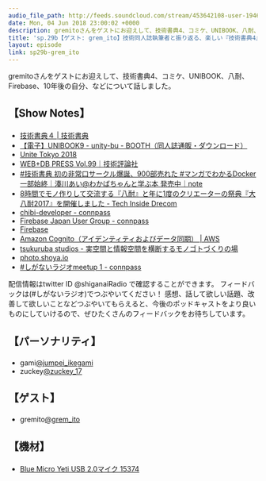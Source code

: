 ```yaml
---
audio_file_path: http://feeds.soundcloud.com/stream/453642108-user-194620696-sp29b-grem_ito.mp3
date: Mon, 04 Jun 2018 23:00:02 +0000
description: gremitoさんをゲストにお迎えして、技術書典4、コミケ、UNIBOOK、八耐、Firebase、10年後の自分、などについて話しました。
title: 'sp.29b【ゲスト: grem_ito】技術同人誌執筆者と振り返る、楽しい『技術書典4』'
layout: episode
link: sp29b-grem_ito
---
```


<p><span>gremitoさんをゲストにお迎えして、技術書典4、コミケ、UNIBOOK、八耐、Firebase、10年後の自分、などについて話しました。</span></p>
<h2>
  <p>【Show Notes】</p>
</h2>
<ul>
  <li><a href="https://techbookfest.org/event/tbf04" target="_blank">技術書典４ | 技術書典</a></li>
  <li><a href="https://unity-bu.booth.pm/items/831502" target="_blank">【電子】UNIBOOK9 - unity-bu - BOOTH（同人誌通販・ダウンロード）</a></li>
  <li><a href="http://events.unity3d.jp/unitetokyo2018/index.html" target="_blank">Unite Tokyo 2018</a></li>
  <li><a href="http://gihyo.jp/magazine/wdpress/archive/2017/vol99" target="_blank">WEB+DB PRESS Vol.99｜技術評論社</a></li>
  <li><a href="https://note.mu/llminatoll/n/n9c716089e1bc" target="_blank">#技術書典 初の非常口サークル爆誕、900部売れた #マンガでわかるDocker 一部始終｜湊川あい@わかばちゃんと学ぶ本 発売中｜note</a></li>
  <li><a href="https://tech.drecom.co.jp/event_hachijikan/" target="_blank">8時間でモノ作りして交流する『八耐』と年に1度のクリエーターの祭典『大八耐2017』を開催しました - Tech Inside Drecom</a></li>
  <li><a href="https://cdg.connpass.com/" target="_blank">chibi-developer - connpass</a></li>
  <li><a href="https://firebase-community.connpass.com/" target="_blank">Firebase Japan User Group - connpass</a></li>
  <li><a href="https://firebase.google.com/?hl=ja" target="_blank">Firebase</a></li>
  <li><a href="https://aws.amazon.com/jp/cognito/" target="_blank">Amazon Cognito（アイデンティティおよびデータ同期） | AWS</a></li>
  <li><a href="https://studios.tsukuruba.com/" target="_blank">tsukuruba studios - 実空間と情報空間を横断するモノゴトづくりの場</a></li>
  <li><a href="http://photo.shoya.io/" target="_blank">photo.shoya.io</a></li>
  <li><a href="https://shiganai.connpass.com/event/82050/" target="_blank">#しがないラジオmeetup 1 - connpass</a></li>
</ul>
<p><span>
  配信情報はtwitter ID @shiganaiRadio で確認することができます。
  フィードバックは(#しがないラジオ)でつぶやいてください！
  感想、話して欲しい話題、改善して欲しいことなどつぶやいてもらえると、今後のポッドキャストをより良いものにしていけるので、ぜひたくさんのフィードバックをお待ちしています。
</span></p>
<h2>
  <p>【パーソナリティ】</p>
</h2>
<ul>
    <li>gami<a href="https://twitter.com/search?q=%40jumpei_ikegami&src=typd&lang=ja" target="_blank">@jumpei_ikegami</a></li>
    <li>zuckey<a href="https://twitter.com/search?q=%40zuckey_17&src=typd&lang=ja" target="_blank">@zuckey_17</a></li>
</ul>
<h2>
  <p>【ゲスト】</p>
</h2>
<ul>
  <li>gremito<a href="https://twitter.com/grem_ito" target="_blank">@grem_ito</a></li>
</ul>
<h2>
  <p>【機材】</p>
</h2>
<ul>
    <li><a href="http://amzn.to/2tlkud3" target="_blank">Blue Micro Yeti USB 2.0マイク 15374</a></li>
</ul>
